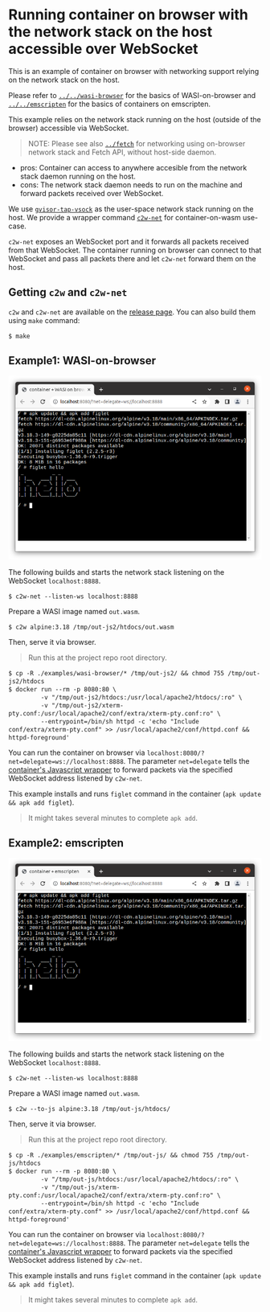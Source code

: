 # Running container on browser with the network stack on the host accessible over WebSocket

This is an example of container on browser with networking support relying on the network stack on the host.

Please refer to [`../../wasi-browser`](../../wasi-browser/) for the basics of WASI-on-browser and [`../../emscripten`](../../emscripten/) for the basics of containers on emscripten.

This example relies on the network stack running on the host (outside of the browser) accessible via WebSocket.

> NOTE: Please see also [`../fetch`](../fetch/) for networking using on-browser network stack and Fetch API, without host-side daemon.

- pros: Container can access to anywhere accesible from the network stack daemon running on the host.
- cons:  The network stack daemon needs to run on the machine and forward packets received over WebSocket.

We use [`gvisor-tap-vsock`](https://github.com/containers/gvisor-tap-vsock) as the user-space network stack running on the host.
We provide a wrapper command [`c2w-net`](../../../cmd/c2w-net/) for container-on-wasm use-case.

`c2w-net` exposes an WebSocket port and it forwards all packets received from that WebSocket.
The container running on browser can connect to that WebSocket and pass all packets there and let `c2w-net` forward them on the host.

## Getting `c2w` and `c2w-net`

`c2w` and `c2w-net` are available on the [release page](https://github.com/ktock/container2wasm/releases).
You can also build them using `make` command:

```
$ make
```

## Example1: WASI-on-browser

![Alpine container on browser with host networking](../../../docs/images/alpine-wasi-on-browser-host-networking.png)

The following builds and starts the network stack listening on the WebSocket `localhost:8888`.

```
$ c2w-net --listen-ws localhost:8888
```

Prepare a WASI image named `out.wasm`.

```
$ c2w alpine:3.18 /tmp/out-js2/htdocs/out.wasm
```

Then, serve it via browser.

> Run this at the project repo root directory.

```
$ cp -R ./examples/wasi-browser/* /tmp/out-js2/ && chmod 755 /tmp/out-js2/htdocs
$ docker run --rm -p 8080:80 \
         -v "/tmp/out-js2/htdocs:/usr/local/apache2/htdocs/:ro" \
         -v "/tmp/out-js2/xterm-pty.conf:/usr/local/apache2/conf/extra/xterm-pty.conf:ro" \
         --entrypoint=/bin/sh httpd -c 'echo "Include conf/extra/xterm-pty.conf" >> /usr/local/apache2/conf/httpd.conf && httpd-foreground'
```

You can run the container on browser via `localhost:8080/?net=delegate=ws://localhost:8888`.
The parameter `net=delegate` tells the [container's Javascript wrapper](../../wasi-browser/) to forward packets via the specified WebSocket address listened by `c2w-net`.

This example installs and runs `figlet` command in the container (`apk update && apk add figlet`).

> It might takes several minutes to complete `apk add`.

## Example2: emscripten

![Alpine container on browser with host networking](../../../docs/images/alpine-emscripten-host-networking.png)

The following builds and starts the network stack listening on the WebSocket `localhost:8888`.

```
$ c2w-net --listen-ws localhost:8888
```

Prepare a WASI image named `out.wasm`.

```
$ c2w --to-js alpine:3.18 /tmp/out-js/htdocs/
```

Then, serve it via browser.

> Run this at the project repo root directory.

```
$ cp -R ./examples/emscripten/* /tmp/out-js/ && chmod 755 /tmp/out-js/htdocs
$ docker run --rm -p 8080:80 \
         -v "/tmp/out-js/htdocs:/usr/local/apache2/htdocs/:ro" \
         -v "/tmp/out-js/xterm-pty.conf:/usr/local/apache2/conf/extra/xterm-pty.conf:ro" \
         --entrypoint=/bin/sh httpd -c 'echo "Include conf/extra/xterm-pty.conf" >> /usr/local/apache2/conf/httpd.conf && httpd-foreground'
```

You can run the container on browser via `localhost:8080/?net=delegate=ws://localhost:8888`.
The parameter `net=delegate` tells the [container's Javascript wrapper](../../wasi-browser/) to forward packets via the specified WebSocket address listened by `c2w-net`.

This example installs and runs `figlet` command in the container (`apk update && apk add figlet`).

> It might takes several minutes to complete `apk add`.
